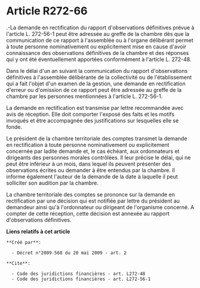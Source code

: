 # Article R272-66

.-La demande en rectification du rapport d'observations définitives prévue à l'article L. 272-56-1 peut être adressée au
greffe de la chambre dès que la communication de ce rapport à l'assemblée ou à l'organe délibérant permet à toute personne
nominativement ou explicitement mise en cause d'avoir connaissance des observations définitives de la chambre et des réponses
qui y ont été éventuellement apportées conformément à l'article L. 272-48. 

Dans le délai d'un an suivant la communication du rapport d'observations définitives à l'assemblée délibérante de la
collectivité ou de l'établissement qui a fait l'objet d'un examen de la gestion, une demande en rectification d'erreur ou
d'omission de ce rapport peut être adressée au greffe de la chambre par les personnes mentionnées à l'article L. 272-56-1. 

La demande en rectification est transmise par lettre recommandée avec avis de réception. Elle doit comporter l'exposé des
faits et les motifs invoqués et être accompagnée des justifications sur lesquelles elle se fonde. 

Le président de la chambre territoriale des comptes transmet la demande en rectification à toute personne nominativement ou
explicitement concernée par ladite demande et, le cas échéant, aux ordonnateurs et dirigeants des personnes morales
contrôlées. Il leur précise le délai, qui ne peut être inférieur à un mois, dans lequel ils peuvent présenter des
observations écrites ou demander à être entendus par la chambre. Il informe également l'auteur de la demande de la date à
laquelle il peut solliciter son audition par la chambre. 

La chambre territoriale des comptes se prononce sur la demande en rectification par une décision qui est notifiée par lettre
du président au demandeur ainsi qu'à l'ordonnateur ou dirigeant de l'organisme concerné. A compter de cette réception, cette
décision est annexée au rapport d'observations définitives.

**Liens relatifs à cet article**

	**Créé par**:

	  - Décret n°2009-568 du 20 mai 2009 - art. 2

	**Cite**:

	  - Code des juridictions financières - art. L272-48
	  - Code des juridictions financières - art. L272-56-1
